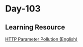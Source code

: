 # Day-103 

## Learning Resource

[HTTP Parameter Pollution (English)](https://medium.com/@onehackman/http-parameter-pollution-english-90fd5eec7a3b)
